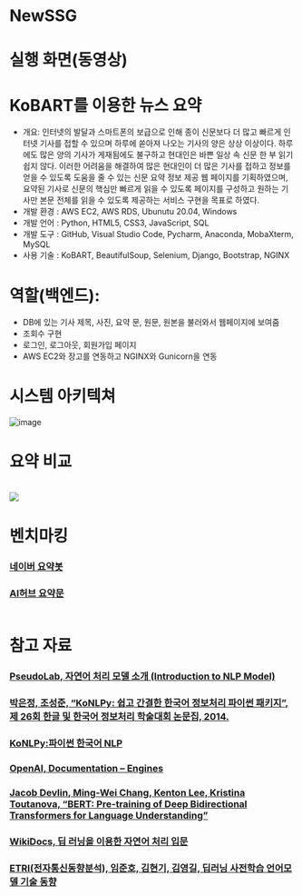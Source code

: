 # NewSSG
# 실행 화면(동영상)

# KoBART를 이용한 뉴스 요약
- 개요: 인터넷의 발달과 스마트폰의 보급으로 인해 종이 신문보다 더 많고 빠르게 인터넷 기사를 접할 수 있으며 하루에 쏟아져 나오는 기사의 양은 상상 이상이다. 하루에도 많은 양의 기사가 게재됨에도 불구하고 현대인은 바쁜 일상 속 신문 한 부 읽기 쉽지 않다. 이러한 어려움을 해결하여 많은 현대인이 더 많은 기사를 접하고 정보를 얻을 수 있도록 도움을 줄 수 있는 신문 요약 정보 제공 웹 페이지를 기획하였으며, 요약된 기사로 신문의 핵심만 빠르게 읽을 수 있도록 페이지를 구성하고 원하는 기사만 본문 전체를 읽을 수 있도록 제공하는 서비스 구현을 목표로 하였다.
- 개발 환경 : AWS EC2, AWS RDS, Ubunutu 20.04, Windows
- 개발 언어 : Python, HTML5, CSS3, JavaScript, SQL
- 개발 도구 : GitHub, Visual Studio Code, Pycharm, Anaconda, MobaXterm, MySQL
- 사용 기술 : KoBART, BeautifulSoup, Selenium, Django, Bootstrap, NGINX

# 역할(백엔드):
- DB에 있는 기사 제목, 사진, 요약 문, 원문, 원본을 불러와서 웹페이지에 보여줌
- 조회수 구현
- 로그인, 로그아웃, 회원가입 페이지
- AWS EC2와 장고를 연동하고 NGINX와 Gunicorn을 연동 

# 시스템 아키텍쳐
![image](https://user-images.githubusercontent.com/53454667/158965636-ef2a1a78-0890-438e-ab4b-5532bbd2ab54.png)

# 요약 비교
<br>
<img src ="https://user-images.githubusercontent.com/53454667/158966742-b7f9c980-1e17-4ef2-bb92-4dd5b805d611.PNG">
<br>
<h1>벤치마킹<br>
<h3><a href = "https://news.naver.com/main/read.naver?mode=LSD&mid=shm&sid1=105&oid=092&aid=0002250978">네이버 요약봇</a><br>
<h3><a href = "https://aihub.or.kr/aihub-data/natural-language/about">AI허브 요약문</a><br>
<br>

<h1>참고 자료<br>
<h3><a href = "https://pseudo-lab.github.io/Tutorial-Book/chapters/NLP/Ch1-Introduction.html">
PseudoLab, 자연어 처리 모델 소개 (Introduction to NLP Model)
</a><br>
<h3><a href = "https://www.koreascience.or.kr/article/CFKO201408355727285.pdf">박은정, 조성준, “KoNLPy: 쉽고 간결한 한국어 정보처리 파이썬 패키지”, 제 26회 한글 및 한국어 정보처리 학술대회 논문집, 2014.
</a><br>
<h3><a href = "https://konlpy.org/ko/latest">KoNLPy:파이썬 한국어 NLP</a><br>
<h3><a href = "https://beta.openai.com/docs/engines/gpt-3">OpenAI, Documentation – Engines</a><br>
<h3><a href = "https://arxiv.org/pdf/1810.04805.pdf&usg=ALkJrhhzxlCL6yTht2BRmH9atgvKFxHsxQ">
Jacob Devlin, Ming-Wei Chang, Kenton Lee, Kristina Toutanova, “BERT: Pre-training of Deep Bidirectional Transformers for Language Understanding”
</a><br>
<h3><a href = "https://wikidocs.net/book/2155">WikiDocs, 딥 러닝을 이용한 자연어 처리 입문</a><br>
<h3><a href = "https://ettrends.etri.re.kr/ettrends/183/0905183002/0905183002.html">
ETRI(전자통신동향분석), 임준호, 김현기, 김영길, 딥러닝 사전학습 언어모델 기술 동향
</a>
